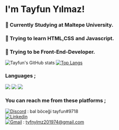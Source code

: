 # I'm Tayfun Yılmaz!

### :construction_worker: Currently Studying at Maltepe University.
### :orange_book: Trying to learn HTML,CSS and Javascript.
### 🙂 Trying to be Front-End-Developer.

![Tayfun's GitHub stats](https://github-readme-stats.vercel.app/api?username=ttayfunylmz&show_icons=true&theme=synthwave)
[![Top Langs](https://github-readme-stats.vercel.app/api/top-langs/?username=ttayfunylmz&layout=compact)](https://github.com/ttayfunylmz/github-readme-stats)

### Languages ;
[![](https://img.shields.io/badge/HTML5-E34F26?style=for-the-badge&logo=html5&logoColor=white)]()
[![](https://img.shields.io/badge/CSS3-1572B6?style=for-the-badge&logo=css3&logoColor=white)]()
[![](https://img.shields.io/badge/JavaScript-F7DF1E?style=for-the-badge&logo=javascript&logoColor=black)]()
### You can reach me from these platforms ;
[![Discord](https://img.shields.io/badge/Discord-7289DA?style=for-the-badge&logo=discord&logoColor=white)]() : bal böceği tayfun#9718
<br>
[![Linkedin](https://img.shields.io/badge/LinkedIn-0077B5?style=for-the-badge&logo=linkedin&logoColor=white)](https://www.linkedin.com/in/ttayfunylmz/)
<br>
[![Gmail](https://img.shields.io/badge/Gmail-D14836?style=for-the-badge&logo=gmail&logoColor=white)]() : tyfnylmz201974@gmail.com
